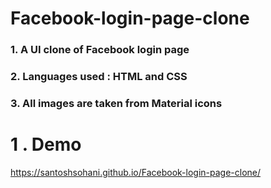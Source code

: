 
# Facebook-login-page-clone

### 1. A UI clone of Facebook login page 
### 2. Languages used : HTML and CSS 
### 3. All images are taken from Material icons

# 1 . Demo
https://santoshsohani.github.io/Facebook-login-page-clone/
